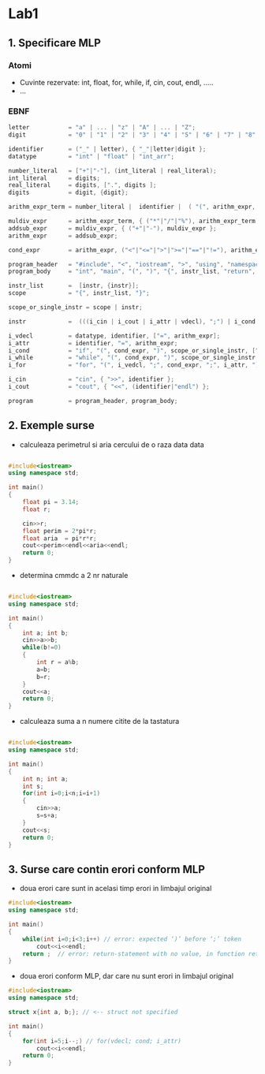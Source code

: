 # Lab1

## 1. Specificare MLP


### Atomi

- Cuvinte rezervate: int, float, for, while, if, cin, cout, endl, .....
- ...


### EBNF

```C++
letter           = "a" | ... | "z" | "A" | ... | "Z";
digit            = "0" | "1" | "2" | "3" | "4" | "5" | "6" | "7" | "8" | "9";

identifier       = ("_" | letter), { "_"|letter|digit };
datatype         = "int" | "float" | "int_arr";

number_literal   = ["+"|"-"], (int_literal | real_literal);
int_literal      = digits;
real_literal     = digits, [".", digits ];
digits           = digit, {digit};

arithm_expr_term = number_literal |  identifier |  ( "(", arithm_expr, ")" );

muldiv_expr      = arithm_expr_term, { ("*"|"/"|"%"), arithm_expr_term };
addsub_expr      = muldiv_expr, { ("+"|"-"), muldiv_expr };
arithm_expr      = addsub_expr;

cond_expr        = arithm_expr, ("<"|"<="|">"|">="|"=="|"!="), arithm_expr;

program_header   = "#include", "<", "iostream", ">", "using", "namespace", "std", ";";
program_body     = "int", "main", "(", ")", "{", instr_list, "return", "0", ";", "}";

instr_list       =  [instr, {instr}];
scope            = "{", instr_list, "}";

scope_or_single_instr = scope | instr;

instr            =  (((i_cin | i_cout | i_attr | vdecl), ";") | i_cond | i_while | i_for), {";"}; // teoretic instr1;;;;; e valid

i_vdecl          = datatype, identifier, ["=", arithm_expr];
i_attr           = identifier, "=", arithm_expr;
i_cond           = "if", "(", cond_expr, ")", scope_or_single_instr, ["else", scope_or_single_instr];
i_while          = "while", "(", cond_expr, ")", scope_or_single_instr;
i_for            = "for", "(", i_vedcl, ";", cond_expr, ";", i_attr, ")", scope_or_single_instr;

i_cin            = "cin", { ">>", identifier };
i_cout           = "cout", { "<<", (identifier|"endl") };

program          = program_header, program_body;
```

## 2. Exemple surse

- calculeaza perimetrul si aria cercului de o raza data data

```C++

#include<iostream>
using namespace std;

int main()
{
    float pi = 3.14;
    float r;

    cin>>r;
    float perim = 2*pi*r;
    float aria  = pi*r*r;
    cout<<perim<<endl<<aria<<endl;
    return 0;
}
```

- determina cmmdc a 2 nr naturale

```C++

#include<iostream>
using namespace std;

int main()
{
    int a; int b;
    cin>>a>>b;
    while(b!=0)
    {
        int r = a%b;
        a=b;
        b=r;
    }    
    cout<<a;
    return 0;
}
```

- calculeaza suma a n numere citite de la tastatura

```C++

#include<iostream>
using namespace std;

int main()
{
    int n; int a;
    int s;
    for(int i=0;i<n;i=i+1)
    {
        cin>>a;
        s=s+a;
    }
    cout<<s;
    return 0;
}
```

## 3. Surse care contin erori conform MLP

- doua erori care sunt in acelasi timp erori in limbajul original

```C++
#include<iostream>
using namespace std;

int main()
{   
    while(int i=0;i<3;i++) // error: expected ‘)’ before ‘;’ token
        cout<<i<<endl;
    return ;  // error: return-statement with no value, in function returning ‘int’
}
```

- doua erori conform MLP, dar care nu sunt erori in limbajul original

```C++
#include<iostream>
using namespace std;

struct x{int a, b;}; // <-- struct not specified

int main()
{   
    for(int i=5;i--;) // for(vdecl; cond; i_attr)
        cout<<i<<endl;
    return 0;  
}
```